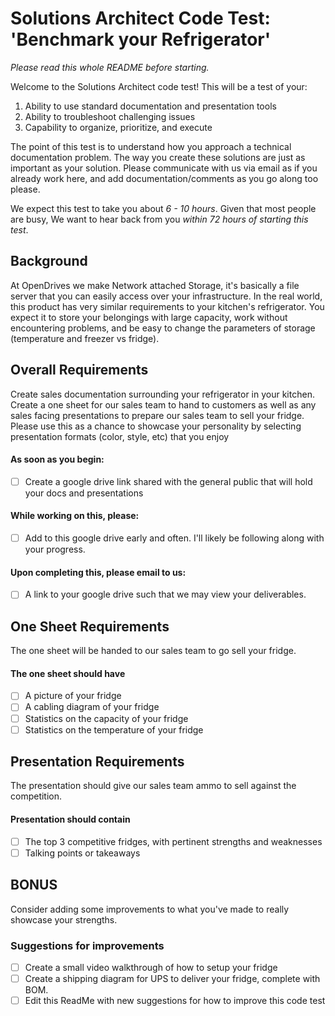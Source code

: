 # Solutions Architect Code Test: 'Benchmark your Refrigerator'

*Please read this whole README before starting.*

Welcome to the Solutions Architect code test! This will be a test of your:
1. Ability to use standard documentation and presentation tools
2. Ability to troubleshoot challenging issues
3. Capability to organize, prioritize, and execute

The point of this test is to understand how you approach a technical documentation problem. The way you create these solutions are just as important as your solution. Please communicate with us via email as if you already work here, and add documentation/comments as you go along too please. 

We expect this test to take you about *6 - 10 hours*. Given that most people are busy, We want to hear back from you *within 72 hours of starting this test*.

## Background

At OpenDrives we make Network attached Storage, it's basically a file server that you can easily access over your infrastructure. In the real world, this product has very similar requirements to your kitchen's refrigerator. You expect it to store your belongings with large capacity, work without encountering problems, and be easy to change the parameters of storage (temperature and freezer vs fridge).

## Overall Requirements
Create sales documentation surrounding your refrigerator in your kitchen. Create a one sheet for our sales team to hand to customers as well as any sales facing presentations to prepare our sales team to sell your fridge. Please use this as a chance to showcase your personality by selecting presentation formats (color, style, etc) that you enjoy

#### As soon as you begin:
* [ ] Create a google drive link shared with the general public that will hold your docs and presentations

#### While working on this, please:
* [ ] Add to this google drive early and often. I'll likely be following along with your progress.

#### Upon completing this, please email to us:
* [ ] A link to your google drive such that we may view your deliverables.

## One Sheet Requirements

The one sheet will be handed to our sales team to go sell your fridge. 

#### The one sheet should have
* [ ] A picture of your fridge
* [ ] A cabling diagram of your fridge
* [ ] Statistics on the capacity of your fridge
* [ ] Statistics on the temperature of your fridge

## Presentation Requirements

The presentation should give our sales team ammo to sell against the competition. 

#### Presentation should contain
* [ ] The top 3 competitive fridges, with pertinent strengths and weaknesses
* [ ] Talking points or takeaways

## BONUS

Consider adding some improvements to what you've made to really showcase your strengths.

### Suggestions for improvements
* [ ] Create a small video walkthrough of how to setup your fridge
* [ ] Create a shipping diagram for UPS to deliver your fridge, complete with BOM.
* [ ] Edit this ReadMe with new suggestions for how to improve this code test
